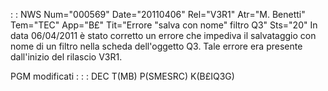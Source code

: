  :  : NWS Num="000569" Date="20110406" Rel="V3R1" Atr="M. Benetti" Tem="TEC" App="B£" Tit="Errore "salva con nome" filtro Q3" Sts="20"
In data 06/04/2011 è stato corretto un errore che impediva il salvataggio con nome di un filtro nella scheda dell'oggetto Q3.
Tale errore era presente dall'inizio del rilascio V3R1.

PGM modificati : 
 :  : DEC T(MB) P(SMESRC) K(B£IQ3G)
